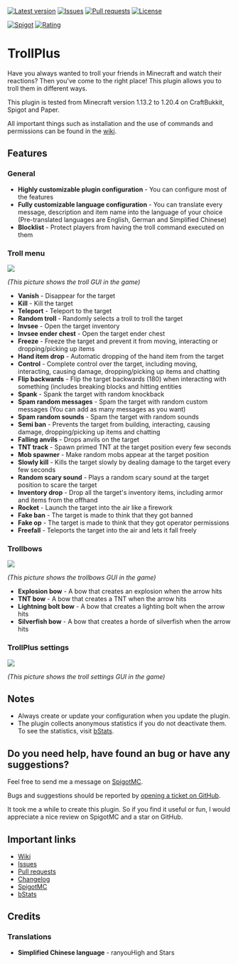 [![Latest version](https://img.shields.io/spiget/version/81193?label=Latest%20version&color=blueviolet)](https://github.com/Gaming12846/TrollPlus/releases)
[![Issues](https://img.shields.io/github/issues/Gaming12846/TrollPlus?label=Issues)](https://github.com/Gaming12846/TrollPlus/issues)
[![Pull requests](https://img.shields.io/github/issues-pr/Gaming12846/TrollPlus?label=Pull%20requests)](https://github.com/Gaming12846/TrollPlus/pulls)
[![License](https://img.shields.io/github/license/Gaming12846/TrollPlus?label=License&color=red)](https://github.com/Gaming12846/TrollPlus/blob/master/LICENSE)

[![Spigot](https://img.shields.io/badge/Spigot-orange)](https://www.spigotmc.org/resources/81193)
[![Rating](https://img.shields.io/spiget/rating/81193?label=Rating&color=orange)](https://www.spigotmc.org/resources/81193/reviews)

# TrollPlus

Have you always wanted to troll your friends in Minecraft and watch their reactions?
Then you've come to the right place! This plugin allows you to troll them in different ways.

This plugin is tested from Minecraft version 1.13.2 to 1.20.4 on CraftBukkit, Spigot and Paper.

All important things such as installation and the use of commands and permissions can be found in
the [wiki](https://github.com/Gaming12846/TrollPlus/wiki).

## Features

### General

- **Highly customizable plugin configuration** - You can configure most of the features
- **Fully customizable language configuration** - You can translate every message, description and item name into the
  language of your choice (Pre-translated languages are English, German and Simplified Chinese)
- **Blocklist** - Protect players from having the troll command executed on them

### Troll menu

![](https://up.picr.de/45943955mv.png)

_(This picture shows the troll GUI in the game)_

- **Vanish** - Disappear for the target
- **Kill** - Kill the target
- **Teleport** - Teleport to the target
- **Random troll** - Randomly selects a troll to troll the target
- **Invsee** - Open the target inventory
- **Invsee ender chest** - Open the target ender chest
- **Freeze** - Freeze the target and prevent it from moving, interacting or dropping/picking up items
- **Hand item drop** - Automatic dropping of the hand item from the target
- **Control** - Complete control over the target, including moving, interacting, causing damage, dropping/picking up
  items and chatting
- **Flip backwards** - Flip the target backwards (180) when interacting with something (includes breaking blocks and
  hitting entities
- **Spank** - Spank the target with random knockback
- **Spam random messages** - Spam the target with random custom messages (You can add as many messages as you want)
- **Spam random sounds** - Spam the target with random sounds
- **Semi ban** - Prevents the target from building, interacting, causing damage, dropping/picking up items and chatting
- **Falling anvils** - Drops anvils on the target
- **TNT track** - Spawn primed TNT at the target position every few seconds
- **Mob spawner** - Make random mobs appear at the target position
- **Slowly kill** - Kills the target slowly by dealing damage to the target every few seconds
- **Random scary sound** - Plays a random scary sound at the target position to scare the target
- **Inventory drop** - Drop all the target's inventory items, including armor and items from the offhand
- **Rocket** - Launch the target into the air like a firework
- **Fake ban** - The target is made to think that they got banned
- **Fake op** - The target is made to think that they got operator permissions
- **Freefall** - Teleports the target into the air and lets it fall freely

### Trollbows

![](https://up.picr.de/45943956ef.png)

_(This picture shows the trollbows GUI in the game)_

- **Explosion bow** - A bow that creates an explosion when the arrow hits
- **TNT bow** - A bow that creates a TNT when the arrow hits
- **Lightning bolt bow** - A bow that creates a lighting bolt when the arrow hits
- **Silverfish bow** - A bow that creates a horde of silverfish when the arrow hits

### TrollPlus settings

![](https://up.picr.de/45943957jn.png)

_(This picture shows the troll settings GUI in the game)_

## Notes

- Always create or update your configuration when you update the plugin.
- The plugin collects anonymous statistics if you do not deactivate them. To see the statistics,
  visit [bStats](https://bstats.org/plugin/bukkit/TrollPlus).

## Do you need help, have found an bug or have any suggestions?

Feel free to send me a message on [SpigotMC](https://www.spigotmc.org/members/gaming12846.305963).

Bugs and suggestions should be reported
by [opening a ticket on GitHub](https://github.com/Gaming12846/TrollPlus/issues).

It took me a while to create this plugin. So if you find it useful or fun, I would appreciate a nice review on SpigotMC
and a star on GitHub.

## Important links

- [Wiki](https://github.com/Gaming12846/TrollPlus/wiki)
- [Issues](https://github.com/Gaming12846/TrollPlus/issues)
- [Pull requests](https://github.com/Gaming12846/TrollPlus/pulls)
- [Changelog](https://github.com/Gaming12846/TrollPlus/blob/master/CHANGELOG.md)
- [SpigotMC](https://www.spigotmc.org/resources/81193)
- [bStats](https://bstats.org/plugin/bukkit/TrollPlus)

## Credits

### Translations

- **Simplified Chinese language** - ranyouHigh and Stars